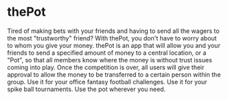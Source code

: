 # thePot
Tired of making bets with your friends and having to send all the wagers to the most "trustworthy" friend? With thePot, you don't have to worry about to whom you give your money. thePot is an app that will allow you and your friends to send a specified amount of money to a central location, or a "Pot", so that all members know where the money is without trust issues coming into play. Once the competition is over, all users will give their approval to allow the money to be transferred to a certain person within the group. Use it for your office fantasy football challenges. Use it for your spike ball tournaments. Use the pot wherever you need.
